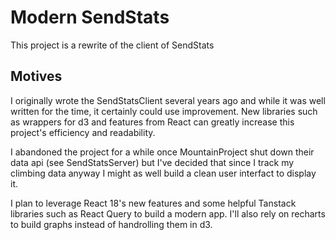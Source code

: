 # Modern SendStats

This project is a rewrite of the client of SendStats

## Motives

I originally wrote the SendStatsClient several years ago and while it was well written for the time, it certainly could use improvement.
New libraries such as wrappers for d3 and features from React can greatly increase this project's efficiency and readability.

I abandoned the project for a while once MountainProject shut down their data api (see SendStatsServer) but I've decided that since I track
my climbing data anyway I might as well build a clean user interfact to display it. 

I plan to leverage React 18's new features and some helpful Tanstack libraries such as React Query to build a modern app.
I'll also rely on recharts to build graphs instead of handrolling them in d3.
